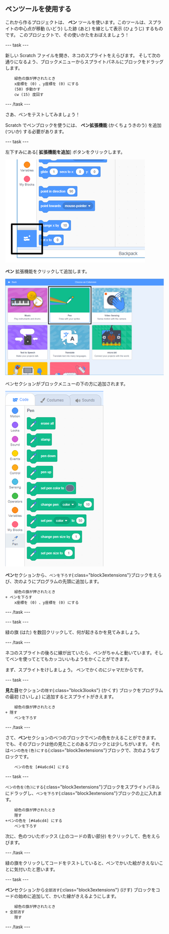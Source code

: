 ## ペンツールを使用する

これから作るプロジェクトは、 **ペン** ツールを使います。このツールは、スプライトの中心点が移動 (いどう) した跡 (あと) を線として表示 (ひょうじ) するものです。 このプロジェクトで、その使いかたをおぼえましょう！

\--- task \---

新しい Scratch ファイルを開き、ネコのスプライトをえらびます。 そして次の通りになるよう、ブロックメニューからスプライトパネルにブロックをドラッグします。

```blocks3
    緑色の旗が押されたとき
    x座標を (0) 、y座標を (0) にする
    (50) 歩動かす
    cw (15) 度回す
```

\--- /task \---

さあ、ペンをテストしてみましょう！

Scratch でペンブロックを使うには、 **ペン拡張機能** (かくちょうきのう) を追加 (ついか) する必要があります。

\--- task \---

左下すみにある[ **拡張機能を追加**] ボタンをクリックします。

![強調表示された「拡張機能を追加」ボタン](images/add-extension-annotated.png)

**ペン** 拡張機能をクリックして追加します。

![強調表示されたペン拡張機能](images/click-pen-annotated.png)

ペンセクションがブロックメニューの下の方に追加されます。

![ペン拡張機能ブロック](images/pen-extension-blocks.png)

**ペン**セクションから、`ペンを下ろす`{:class="block3extensions"}ブロックをえらび、次のようにプログラムの先頭に追加します。

```blocks3
    緑色の旗が押されたとき
+ ペンを下ろす
    x座標を (0) 、y座標を (0) にする
```

\--- /task \---

\--- task \---

緑の旗 (はた) を数回クリックして、何が起きるかを見てみましょう。

\--- /task \---

ネコのスプライトの後ろに線が出ていたら、ペンがちゃんと動いています。そしてペンを使ってとてもカッコいいもようをかくことができます。

まず、スプライトをけしましょう。 ペンでかくのにジャマだからです。

\--- task \---

**見た目**セクションの`隠す`{:class="block3looks"} (かくす) ブロックをプログラムの最初 (さいしょ) に追加するとスプライトがきえます。

```blocks3
    緑色の旗が押されたとき
+ 隠す
    ペンを下ろす
```

\--- /task \---

さて、**ペン**セクションのべつのブロックでペンの色をかえることができます。 でも、そのブロックは他の見たことのあるブロックとは少しちがいます。 それは`ペンの色を(色)にする`{:class="block3extensions"}ブロックで、次のようなブロックです。

```blocks3
    ペンの色を [#4a6cd4] にする
```

\--- task \---

`ペンの色を(色)にする`{:class="block3extensions"}ブロックをスプライトパネルにドラッグし、`ペンを下ろす`{:class="block3extensions"}ブロックの上に入れます。

```blocks3
    緑色の旗が押されたとき
    隠す
+ペンの色を [#4a6cd4] にする
    ペンを下ろす
```

次に、色のついたボックス (上のコードの青い部分) をクリックして、色をえらびます。

\--- /task \---

緑の旗をクリックしてコードをテストしていると、ペンでかいた絵がきえないことに気付いたと思います。

\--- task \---

**ペン**セクションから`全部消す`{:class="block3extensions"} (けす) ブロックをコードの始めに追加して、かいた線がきえるようにします。

```blocks3
    緑色の旗が押されたとき
+ 全部消す
    隠す
```

\--- /task \---